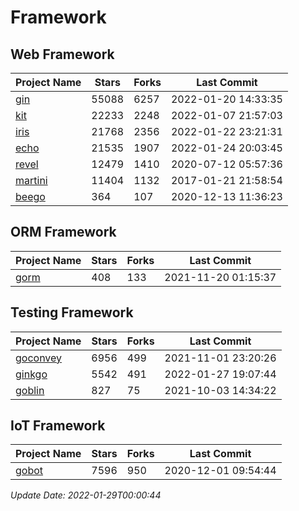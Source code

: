 # Framework

## Web Framework
| Project Name | Stars | Forks | Last Commit |
| ------------ | ----- | ----- | ----------- |
| [gin](https://github.com/gin-gonic/gin) | 55088 | 6257 | 2022-01-20 14:33:35 |
| [kit](https://github.com/go-kit/kit) | 22233 | 2248 | 2022-01-07 21:57:03 |
| [iris](https://github.com/kataras/iris) | 21768 | 2356 | 2022-01-22 23:21:31 |
| [echo](https://github.com/labstack/echo) | 21535 | 1907 | 2022-01-24 20:03:45 |
| [revel](https://github.com/revel/revel) | 12479 | 1410 | 2020-07-12 05:57:36 |
| [martini](https://github.com/go-martini/martini) | 11404 | 1132 | 2017-01-21 21:58:54 |
| [beego](https://github.com/astaxie/beego) | 364 | 107 | 2020-12-13 11:36:23 |

## ORM Framework
| Project Name | Stars | Forks | Last Commit |
| ------------ | ----- | ----- | ----------- |
| [gorm](https://github.com/jinzhu/gorm) | 408 | 133 | 2021-11-20 01:15:37 |

## Testing Framework
| Project Name | Stars | Forks | Last Commit |
| ------------ | ----- | ----- | ----------- |
| [goconvey](https://github.com/smartystreets/goconvey) | 6956 | 499 | 2021-11-01 23:20:26 |
| [ginkgo](https://github.com/onsi/ginkgo) | 5542 | 491 | 2022-01-27 19:07:44 |
| [goblin](https://github.com/franela/goblin) | 827 | 75 | 2021-10-03 14:34:22 |

## IoT Framework
| Project Name | Stars | Forks | Last Commit |
| ------------ | ----- | ----- | ----------- |
| [gobot](https://github.com/hybridgroup/gobot) | 7596 | 950 | 2020-12-01 09:54:44 |

*Update Date: 2022-01-29T00:00:44*
